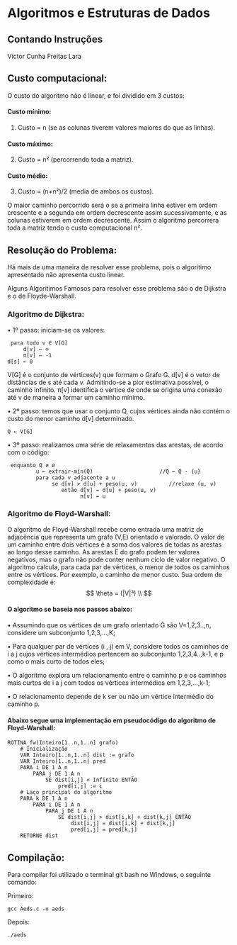 # Algoritmos e Estruturas de Dados
## Contando Instruções
Victor Cunha Freitas Lara

## Custo computacional:

O custo do algoritmo não é linear, e foi dividido em 3 custos:

#### Custo mínimo:
  1. Custo = n (se as colunas tiverem valores maiores do que as linhas).
   
#### Custo máximo:
2. Custo = n² (percorrendo toda a matriz).
#### Custo médio:
3. Custo = (n+n²)/2 (media de ambos os custos).




O maior caminho percorrido será o se a primeira linha estiver em ordem crescente e a segunda em ordem decrescente assim sucessivamente, e as colunas estiverem em ordem decrescente. Assim o algoritmo percorrera toda a matriz tendo o custo computacional n².

## Resolução do Problema:

Há mais de uma maneira de resolver esse problema, pois o algoritimo apresentado não apresenta custo linear.

Alguns Algoritimos Famosos para resolver esse problema são o de Dijkstra e o de Floyde-Warshall.

### Algoritmo de Dijkstra:

•	1º passo: iniciam-se os valores:

```
 para todo v ∈ V[G]
     d[v] ← ∞
     π[v] ← -1
d[s] ← 0
```
V[G] é o conjunto de vértices(v) que formam o Grafo G. d[v] é o vetor de distâncias de s até cada v. Admitindo-se a pior estimativa possível, o caminho infinito. π[v] identifica o vértice de onde se origina uma conexão até v de maneira a formar um caminho mínimo.

•	2º passo: temos que usar o conjunto Q, cujos vértices ainda não contém o custo do menor caminho d[v] determinado.
```
Q ← V[G]
```

•	3º passo: realizamos uma série de relaxamentos das arestas, de acordo com o código:
```
 enquanto Q ≠ ø
         u ← extrair-mín(Q)                     //Q ← Q - {u}
         para cada v adjacente a u
              se d[v] > d[u] + peso(u, v)          //relaxe (u, v)
                 então d[v] ← d[u] + peso(u, v)
                       π[v] ← u

```

### Algoritmo de Floyd-Warshall:

O algoritmo de Floyd-Warshall recebe como entrada uma matriz de adjacência que representa um grafo (V,E) orientado e valorado. O valor de um caminho entre dois vértices é a soma dos valores de todas as arestas ao longo desse caminho. As arestas E do grafo podem ter valores negativos, mas o grafo não pode conter nenhum ciclo de valor negativo. O algoritmo calcula, para cada par de vértices, o menor de todos os caminhos entre os vértices. Por exemplo, o caminho de menor custo. Sua ordem de complexidade é:
$$ \theta = (|V|³) \\ $$

#### O algoritmo se baseia nos passos abaixo:

•	Assumindo que os vértices de um grafo orientado  G são V=1,2,3..,n, considere um subconjunto 1,2,3,...,K;

•	Para qualquer par de vértices (i , j) em V, considere todos os caminhos de i a j cujos vértices intermédios pertencem ao subconjunto 1,2,3,4..,k-1, e p como o mais curto de todos eles;

•	O algoritmo explora um relacionamento entre o caminho p e os caminhos mais curtos de i a j com todos os vértices intermédios em 1,2,3,...,k-1;

•	O relacionamento depende de k ser ou não um vértice intermédio do caminho p.

#### Abaixo segue uma implementação em pseudocódigo do algoritmo de Floyd-Warshall:

```
ROTINA fw(Inteiro[1..n,1..n] grafo)
    # Inicialização
    VAR Inteiro[1..n,1..n] dist := grafo
    VAR Inteiro[1..n,1..n] pred
    PARA i DE 1 A n
        PARA j DE 1 A n
            SE dist[i,j] < Infinito ENTÃO
                pred[i,j] := i
    # Laço principal do algoritmo
    PARA k DE 1 A n
        PARA i DE 1 A n
            PARA j DE 1 A n
                SE dist[i,j] > dist[i,k] + dist[k,j] ENTÃO
                    dist[i,j] = dist[i,k] + dist[k,j]
                    pred[i,j] = pred[k,j]
    RETORNE dist
```

## Compilação:

Para compilar foi utilizado o terminal git bash no Windows, o seguinte comando:

Primeiro:

```
gcc Aeds.c -o aeds
```
Depois:
```
./aeds
```